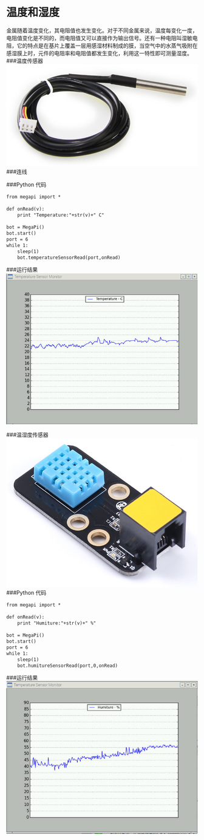 # 温度和湿度

金属随着温度变化，其电阻值也发生变化。对于不同金属来说，温度每变化一度，电阻值变化是不同的，而电阻值又可以直接作为输出信号。还有一种电阻叫湿敏电阻，它的特点是在基片上覆盖一层用感湿材料制成的膜，当空气中的水蒸气吸附在感湿膜上时，元件的电阻率和电阻值都发生变化，利用这一特性即可测量湿度。
###温度传感器
![temperature](temperature.jpg)
###连线

###Python 代码
```
from megapi import *

def onRead(v):
	print "Temperature:"+str(v)+" C"

bot = MegaPi()
bot.start()
port = 6
while 1:
    sleep(1)
    bot.temperatureSensorRead(port,onRead)
```
###运行结果
![sample](temperature_sample.jpg)

###温湿度传感器
![humidity](humidity.jpg)
###Python 代码
```
from megapi import *

def onRead(v):
	print "Humiture:"+str(v)+" %"

bot = MegaPi()
bot.start()
port = 6
while 1:
    sleep(1)
    bot.humitureSensorRead(port,0,onRead)
```
###运行结果
![](humiture.jpg)